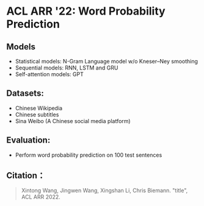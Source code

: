 # ACL ARR '22: Word Probability Prediction

## Models
  - Statistical models: N-Gram Language model w/o Kneser–Ney smoothing
  - Sequential models: RNN, LSTM and GRU
  - Self-attention models: GPT

## Datasets:
  - Chinese Wikipedia
  - Chinese subtitles
  - Sina Weibo (A Chinese social media platform)

## Evaluation:
  - Perform word probability prediction on 100 test sentences

## Citation：
  > Xintong Wang, Jingwen Wang, Xingshan Li, Chris Biemann. "title", ACL ARR 2022.